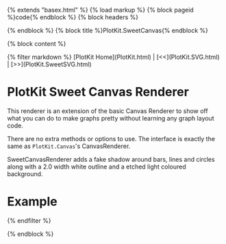 {% extends "basex.html" %}
{% load markup %}
{% block pageid %}code{% endblock %}
{% block headers %}
<link href="doc.css" media="screen" rel="stylesheet" type="text/css" />
{% endblock %}
{% block title %}PlotKit.SweetCanvas{% endblock %}

{% block content %}
<div class="page doc">
{% filter markdown %}
[PlotKit Home](PlotKit.html) | [<<](PlotKit.SVG.html) | [>>](PlotKit.SweetSVG.html)

PlotKit Sweet Canvas Renderer
=============================

This renderer is an extension of the basic Canvas Renderer to show off
what you can do to make graphs pretty without learning any graph
layout code.

There are no extra methods or options to use. The interface is exactly
the same as ``PlotKit.Canvas``'s CanvasRenderer.

SweetCanvasRenderer adds a fake shadow around bars, lines and circles
along with a 2.0 width white outline and a etched light coloured
background.

Example
=======

{% endfilter %}
</div>
{% endblock %}

